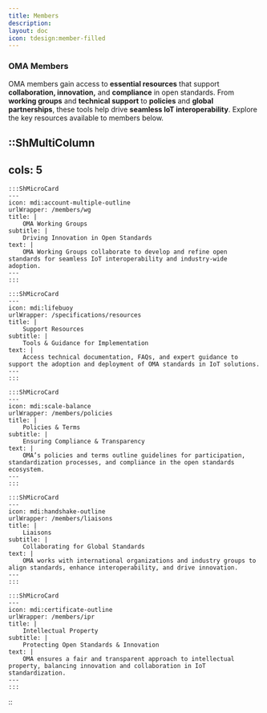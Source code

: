 ```yaml
---
title: Members
description:
layout: doc
icon: tdesign:member-filled
---
```

### OMA Members

OMA members gain access to **essential resources** that support **collaboration, innovation,** and **compliance** in open standards. From **working groups** and **technical support** to **policies** and **global partnerships**, these tools help drive **seamless IoT interoperability**. Explore the key resources available to members below.  
 


::ShMultiColumn
---
cols: 5
---

    :::ShMicroCard
    ---
    icon: mdi:account-multiple-outline
    urlWrapper: /members/wg
    title: |
        OMA Working Groups
    subtitle: |
        Driving Innovation in Open Standards
    text: |
        OMA Working Groups collaborate to develop and refine open standards for seamless IoT interoperability and industry-wide adoption.
    ---
    :::

    :::ShMicroCard
    ---
    icon: mdi:lifebuoy
    urlWrapper: /specifications/resources
    title: |
        Support Resources
    subtitle: |
        Tools & Guidance for Implementation
    text: |
        Access technical documentation, FAQs, and expert guidance to support the adoption and deployment of OMA standards in IoT solutions.
    ---
    :::

    :::ShMicroCard
    ---
    icon: mdi:scale-balance
    urlWrapper: /members/policies
    title: |
        Policies & Terms
    subtitle: |
        Ensuring Compliance & Transparency
    text: |
        OMA’s policies and terms outline guidelines for participation, standardization processes, and compliance in the open standards ecosystem.
    ---
    :::

    :::ShMicroCard
    ---
    icon: mdi:handshake-outline
    urlWrapper: /members/liaisons
    title: |
        Liaisons
    subtitle: |
        Collaborating for Global Standards
    text: |
        OMA works with international organizations and industry groups to align standards, enhance interoperability, and drive innovation.
    ---
    :::

    :::ShMicroCard
    ---
    icon: mdi:certificate-outline
    urlWrapper: /members/ipr
    title: |
        Intellectual Property
    subtitle: |
        Protecting Open Standards & Innovation
    text: |
        OMA ensures a fair and transparent approach to intellectual property, balancing innovation and collaboration in IoT standardization.
    ---
    :::

::